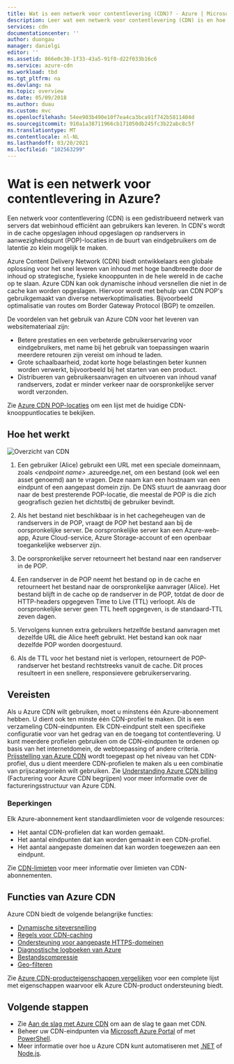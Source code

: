 ```yaml
---
title: Wat is een netwerk voor contentlevering (CDN)? - Azure | Microsoft Docs
description: Leer wat een netwerk voor contentlevering (CDN) is en hoe u het kunt gebruiken voor het leveren van inhoud met hoge bandbreedte.
services: cdn
documentationcenter: ''
author: duongau
manager: danielgi
editor: ''
ms.assetid: 866e0c30-1f33-43a5-91f0-d22f033b16c6
ms.service: azure-cdn
ms.workload: tbd
ms.tgt_pltfrm: na
ms.devlang: na
ms.topic: overview
ms.date: 05/09/2018
ms.author: duau
ms.custom: mvc
ms.openlocfilehash: 54ee903b490e10f7ea4ca3bca91f742b5811404d
ms.sourcegitcommit: 910a1a38711966cb171050db245fc3b22abc8c5f
ms.translationtype: MT
ms.contentlocale: nl-NL
ms.lasthandoff: 03/20/2021
ms.locfileid: "102563299"
---
```

# <a name="what-is-a-content-delivery-network-on-azure"></a>Wat is een netwerk voor contentlevering in Azure?
Een netwerk voor contentlevering (CDN) is een gedistribueerd netwerk van servers dat webinhoud efficiënt aan gebruikers kan leveren. In CDN's wordt in de cache opgeslagen inhoud opgeslagen op randservers in aanwezigheidspunt (POP)-locaties in de buurt van eindgebruikers om de latentie zo klein mogelijk te maken. 

Azure Content Delivery Network (CDN) biedt ontwikkelaars een globale oplossing voor het snel leveren van inhoud met hoge bandbreedte door de inhoud op strategische, fysieke knooppunten in de hele wereld in de cache op te slaan. Azure CDN kan ook dynamische inhoud versnellen die niet in de cache kan worden opgeslagen. Hiervoor wordt met behulp van CDN POP's gebruikgemaakt van diverse netwerkoptimalisaties. Bijvoorbeeld optimalisatie van routes om Border Gateway Protocol (BGP) te omzeilen.

De voordelen van het gebruik van Azure CDN voor het leveren van websitemateriaal zijn:

* Betere prestaties en een verbeterde gebruikerservaring voor eindgebruikers, met name bij het gebruik van toepassingen waarin meerdere retouren zijn vereist om inhoud te laden.
* Grote schaalbaarheid, zodat korte hoge belastingen beter kunnen worden verwerkt, bijvoorbeeld bij het starten van een product.
* Distribueren van gebruikersaanvragen en uitvoeren van inhoud vanaf randservers, zodat er minder verkeer naar de oorspronkelijke server wordt verzonden.

Zie [Azure CDN POP-locaties](cdn-pop-locations.md) om een lijst met de huidige CDN-knooppuntlocaties te bekijken.

## <a name="how-it-works"></a>Hoe het werkt
![Overzicht van CDN](./media/cdn-overview/cdn-overview.png)

1. Een gebruiker (Alice) gebruikt een URL met een speciale domeinnaam, zoals _&lt;endpoint name&gt;_ .azureedge.net, om een bestand (ook wel een asset genoemd) aan te vragen. Deze naam kan een hostnaam van een eindpunt of een aangepast domein zijn. De DNS stuurt de aanvraag door naar de best presterende POP-locatie, die meestal de POP is die zich geografisch gezien het dichtstbij de gebruiker bevindt.
    
2. Als het bestand niet beschikbaar is in het cachegeheugen van de randservers in de POP, vraagt de POP het bestand aan bij de oorspronkelijke server. De oorspronkelijke server kan een Azure-web-app, Azure Cloud-service, Azure Storage-account of een openbaar toegankelijke webserver zijn.
   
3. De oorspronkelijke server retourneert het bestand naar een randserver in de POP.
    
4. Een randserver in de POP neemt het bestand op in de cache en retourneert het bestand naar de oorspronkelijke aanvrager (Alice). Het bestand blijft in de cache op de randserver in de POP, totdat de door de HTTP-headers opgegeven Time to Live (TTL) verloopt. Als de oorspronkelijke server geen TTL heeft opgegeven, is de standaard-TTL zeven dagen.
    
5. Vervolgens kunnen extra gebruikers hetzelfde bestand aanvragen met dezelfde URL die Alice heeft gebruikt. Het bestand kan ook naar dezelfde POP worden doorgestuurd.
    
6. Als de TTL voor het bestand niet is verlopen, retourneert de POP-randserver het bestand rechtstreeks vanuit de cache. Dit proces resulteert in een snellere, responsievere gebruikerservaring.

## <a name="requirements"></a>Vereisten
Als u Azure CDN wilt gebruiken, moet u minstens één Azure-abonnement hebben. U dient ook ten minste één CDN-profiel te maken. Dit is een verzameling CDN-eindpunten. Elk CDN-eindpunt stelt een specifieke configuratie voor van het gedrag van en de toegang tot contentlevering. U kunt meerdere profielen gebruiken om de CDN-eindpunten te ordenen op basis van het internetdomein, de webtoepassing of andere criteria. [Prijsstelling van Azure CDN](https://azure.microsoft.com/pricing/details/cdn/) wordt toegepast op het niveau van het CDN-profiel, dus u dient meerdere CDN-profielen te maken als u een combinatie van prijscategorieën wilt gebruiken. Zie [Understanding Azure CDN billing](cdn-billing.md) (Facturering voor Azure CDN begrijpen) voor meer informatie over de factureringsstructuur van Azure CDN.

### <a name="limitations"></a>Beperkingen
Elk Azure-abonnement kent standaardlimieten voor de volgende resources:
 - Het aantal CDN-profielen dat kan worden gemaakt.
 - Het aantal eindpunten dat kan worden gemaakt in een CDN-profiel. 
 - Het aantal aangepaste domeinen dat kan worden toegewezen aan een eindpunt.

Zie [CDN-limieten](../azure-resource-manager/management/azure-subscription-service-limits.md) voor meer informatie over limieten van CDN-abonnementen.
    
## <a name="azure-cdn-features"></a>Functies van Azure CDN
Azure CDN biedt de volgende belangrijke functies:

- [Dynamische siteversnelling](cdn-dynamic-site-acceleration.md)
- [Regels voor CDN-caching](cdn-caching-rules.md)
- [Ondersteuning voor aangepaste HTTPS-domeinen](cdn-custom-ssl.md)
- [Diagnostische logboeken van Azure](cdn-azure-diagnostic-logs.md)
- [Bestandscompressie](cdn-improve-performance.md)
- [Geo-filteren](cdn-restrict-access-by-country.md)

Zie [Azure CDN-producteigenschappen vergelijken](cdn-features.md) voor een complete lijst met eigenschappen waarvoor elk Azure CDN-product ondersteuning biedt.

## <a name="next-steps"></a>Volgende stappen

- Zie [Aan de slag met Azure CDN](cdn-create-new-endpoint.md) om aan de slag te gaan met CDN.
- Beheer uw CDN-eindpunten via [Microsoft Azure Portal](https://portal.azure.com) of met [PowerShell](cdn-manage-powershell.md).
- Meer informatie over hoe u Azure CDN kunt automatiseren met [.NET](cdn-app-dev-net.md) of [Node.js](cdn-app-dev-node.md).
